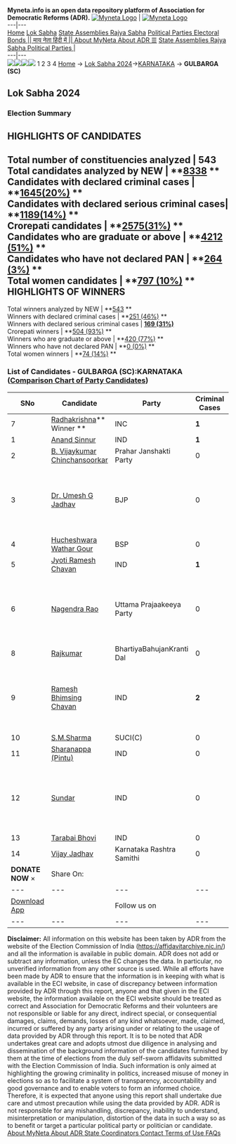 **Myneta.info is an open data repository platform of Association for Democratic Reforms (ADR).**
[![Myneta Logo](https://www.myneta.info/lib/img/myneta-logo.png)](https://www.myneta.info/) | [![Myneta Logo](https://www.myneta.info/lib/img/adr-logo.png)](https://adrindia.org)  
---|---  
[Home](https://www.myneta.info/) [Lok Sabha](https://www.myneta.info/#ls "Lok Sabha") [ State Assemblies ](https://www.myneta.info/#sa "State Assemblies") [Rajya Sabha](https://www.myneta.info/#rs "Rajya Sabha") [Political Parties ](https://www.myneta.info/party "Political Parties") [ Electoral Bonds ](https://www.myneta.info/electoral_bonds "Electoral Bonds") [ || माय नेता हिंदी में || ](https://translate.google.co.in/translate?prev=hp&hl=en&js=y&u=www.myneta.info&sl=en&tl=hi&history_state0=) [ About MyNeta ](https://adrindia.org/content/about-myneta) [ About ADR ](https://adrindia.org/about-adr/who-we-are) [☰](javascript:void\(0\))
[ State Assemblies ](https://www.myneta.info/#sa "State Assemblies") [ Rajya Sabha ](https://www.myneta.info/#rs "Rajya Sabha") [ Political Parties ](https://www.myneta.info/party "Political Parties")
|   
---|---  
![](https://www.myneta.info/lib/img/banner/banner-1.png)![](https://www.myneta.info/lib/img/banner/banner-2.png)![](https://www.myneta.info/lib/img/banner/banner-3.png)![](https://www.myneta.info/lib/img/banner/banner-4.png)
1  2  3  4 
[Home](https://www.myneta.info/) → [Lok Sabha 2024](https://www.myneta.info/LokSabha2024/)→[KARNATAKA](https://www.myneta.info/LokSabha2024/index.php?action=show_constituencies&state_id=16) → **GULBARGA (SC)**
### 
## Lok Sabha 2024
###  Election Summary 
HIGHLIGHTS OF CANDIDATES  
---  
Total number of constituencies analyzed |  543   
Total candidates analyzed by NEW | **[8338](https://www.myneta.info/LokSabha2024/index.php?action=summary&subAction=candidates_analyzed&sort=candidate#summary) **  
Candidates with declared criminal cases | **[1645(20%)](https://www.myneta.info/LokSabha2024/index.php?action=summary&subAction=crime&sort=candidate#summary) **  
Candidates with declared serious criminal cases| **[1189(14%)](https://www.myneta.info/LokSabha2024/index.php?action=summary&subAction=serious_crime&sort=candidate#summary) **  
Crorepati candidates | **[2575(31%)](https://www.myneta.info/LokSabha2024/index.php?action=summary&subAction=crorepati&sort=candidate#summary) **  
Candidates who are graduate or above | **[4212 (51%)](https://www.myneta.info/LokSabha2024/index.php?action=summary&subAction=education&sort=candidate#summary) **  
Candidates who have not declared PAN | **[264 (3%)](https://www.myneta.info/LokSabha2024/index.php?action=summary&subAction=without_pan&sort=candidate#summary) **  
Total women candidates | **[797 (10%)](https://www.myneta.info/LokSabha2024/index.php?action=summary&subAction=women_candidate&sort=candidate#summary) **  
HIGHLIGHTS OF WINNERS  
---  
Total winners analyzed by NEW | **[543](https://www.myneta.info/LokSabha2024/index.php?action=summary&subAction=winner_analyzed&sort=candidate#summary) **  
Winners with declared criminal cases | **[251 (46%)](https://www.myneta.info/LokSabha2024/index.php?action=summary&subAction=winner_crime&sort=candidate#summary) **  
Winners with declared serious criminal cases | **[169 (31%)](https://www.myneta.info/LokSabha2024/index.php?action=summary&subAction=winner_serious_crime&sort=candidate#summary)**  
Crorepati winners | **[504 (93%)](https://www.myneta.info/LokSabha2024/index.php?action=summary&subAction=winner_crorepati&sort=candidate#summary) **  
Winners who are graduate or above | **[420 (77%)](https://www.myneta.info/LokSabha2024/index.php?action=summary&subAction=winner_education&sort=candidate#summary) **  
Winners who have not declared PAN | **[0 (0%)](https://www.myneta.info/LokSabha2024/index.php?action=summary&subAction=winner_without_pan&sort=candidate#summary) **  
Total women winners | **[74 (14%)](https://www.myneta.info/LokSabha2024/index.php?action=summary&subAction=winner_women&sort=candidate#summary) **  
### List of Candidates - GULBARGA (SC):KARNATAKA ([Comparison Chart of Party Candidates](https://www.myneta.info/LokSabha2024/comparisonchart.php?constituency_id=194))
SNo | Candidate| Party| Criminal Cases| Education| Age| Total Assets| Liabilities  
---|---|---|---|---|---|---|---  
7  | [Radhakrishna](https://www.myneta.info/LokSabha2024/candidate.php?candidate_id=3398)** Winner ** | INC | **1** | 10th Pass| 63 | Rs 53,38,99,960 ~ 53 Crore+ | Rs 7,23,86,247 ~ 7 Crore+  
1  | [Anand Sinnur](https://www.myneta.info/LokSabha2024/candidate.php?candidate_id=3987) | IND | **1** | Graduate| 34 | Rs 5,50,000 ~ 5 Lacs+ | Rs 0 ~   
2  | [B. Vijaykumar Chinchansoorkar](https://www.myneta.info/LokSabha2024/candidate.php?candidate_id=3573) | Prahar Janshakti Party | 0 | Others| 40 | Rs 93,000 ~ 93 Thou+ | Rs 0 ~   
3  | [Dr. Umesh G Jadhav](https://www.myneta.info/LokSabha2024/candidate.php?candidate_id=3397) | BJP | 0 | Post Graduate| 65 | ![](https://myneta.info/image_v2.php?myneta_folder=LokSabha2024&candidate_id=3397&col=ta) | ![](https://myneta.info/image_v2.php?myneta_folder=LokSabha2024&candidate_id=3397&col=lia)  
4  | [Hucheshwara Wathar Gour](https://www.myneta.info/LokSabha2024/candidate.php?candidate_id=3985) | BSP | 0 | Graduate| 53 | Rs 11,05,000 ~ 11 Lacs+ | Rs 0 ~   
5  | [Jyoti Ramesh Chavan](https://www.myneta.info/LokSabha2024/candidate.php?candidate_id=4351) | IND | **1** | Post Graduate| 33 | Rs 1,25,30,000 ~ 1 Crore+ | Rs 0 ~   
6  | [Nagendra Rao](https://www.myneta.info/LokSabha2024/candidate.php?candidate_id=3917) | Uttama Prajaakeeya Party | 0 | 12th Pass| 30 | ![](https://myneta.info/image_v2.php?myneta_folder=LokSabha2024&candidate_id=3917&col=ta) | ![](https://myneta.info/image_v2.php?myneta_folder=LokSabha2024&candidate_id=3917&col=lia)  
8  | [Rajkumar](https://www.myneta.info/LokSabha2024/candidate.php?candidate_id=3915) | BhartiyaBahujanKranti Dal | 0 | 5th Pass| 44 | Rs 16,70,000 ~ 16 Lacs+ | Rs 0 ~   
9  | [Ramesh Bhimsing Chavan](https://www.myneta.info/LokSabha2024/candidate.php?candidate_id=3572) | IND | **2** | Post Graduate| 39 | ![](https://myneta.info/image_v2.php?myneta_folder=LokSabha2024&candidate_id=3572&col=ta) | ![](https://myneta.info/image_v2.php?myneta_folder=LokSabha2024&candidate_id=3572&col=lia)  
10  | [S.M.Sharma](https://www.myneta.info/LokSabha2024/candidate.php?candidate_id=3574) | SUCI(C) | 0 | Graduate| 39 | Rs 2,56,105 ~ 2 Lacs+ | Rs 0 ~   
11  | [Sharanappa (Pintu)](https://www.myneta.info/LokSabha2024/candidate.php?candidate_id=4293) | IND | 0 | 10th Pass| 30 | Rs 95,000 ~ 95 Thou+ | Rs 0 ~   
12  | [Sundar](https://www.myneta.info/LokSabha2024/candidate.php?candidate_id=4349) | IND | 0 | Post Graduate| 40 | ![](https://myneta.info/image_v2.php?myneta_folder=LokSabha2024&candidate_id=4349&col=ta) | ![](https://myneta.info/image_v2.php?myneta_folder=LokSabha2024&candidate_id=4349&col=lia)  
13  | [Tarabai Bhovi](https://www.myneta.info/LokSabha2024/candidate.php?candidate_id=3929) | IND | 0 | Graduate| 45 | Rs 6,19,110 ~ 6 Lacs+ | Rs 40,000 ~ 40 Thou+  
14  | [Vijay Jadhav](https://www.myneta.info/LokSabha2024/candidate.php?candidate_id=3916) | Karnataka Rashtra Samithi | 0 | 8th Pass| 36 | Rs 3,01,000 ~ 3 Lacs+ | Rs 0 ~   
|  **DONATE NOW** × |  Share On:  | [](https://api.whatsapp.com/send?text=https%3A%2F%2Fmyneta.info%2Fpunjab2022%2Findex.php%3Faction%3Dshow_constituencies%26state_id%3D19) | [](https://www.facebook.com/sharer/sharer.php?u=https%3A%2F%2Fmyneta.info%2Fpunjab2022%2Findex.php%3Faction%3Dshow_constituencies%26state_id%3D19) | [](https://twitter.com/share?url=https%3A%2F%2Fmyneta.info%2Fpunjab2022%2Findex.php%3Faction%3Dshow_constituencies%26state_id%3D19)  
---|---|---|---|---  
| [ Download App ](https://play.google.com/store/apps/details?id=com.webrosoft.myneta1&pcampaignid=pcampaignidMKT-Other-global-all-co-prtnr-py-PartBadge-Mar2515-1) | [](https://play.google.com/store/apps/details?id=com.webrosoft.myneta1&pcampaignid=pcampaignidMKT-Other-global-all-co-prtnr-py-PartBadge-Mar2515-1) |  Follow us on  | [](https://www.facebook.com/adrindia.org/) | [](https://twitter.com/adrspeaks) | [](https://groups.google.com/g/national-election-watch?hl=en&pli=1) | [](https://www.instagram.com/adrspeaks/) | [](https://www.youtube.com/user/adrspeaks) | [](https://sharechat.com/profile/adrspeaks)  
---|---|---|---|---|---|---|---|---  
**Disclaimer:** All information on this website has been taken by ADR from the website of the Election Commission of India (https://affidavitarchive.nic.in/) and all the information is available in public domain. ADR does not add or subtract any information, unless the EC changes the data. In particular, no unverified information from any other source is used. While all efforts have been made by ADR to ensure that the information is in keeping with what is available in the ECI website, in case of discrepancy between information provided by ADR through this report, anyone and that given in the ECI website, the information available on the ECI website should be treated as correct and Association for Democratic Reforms and their volunteers are not responsible or liable for any direct, indirect special, or consequential damages, claims, demands, losses of any kind whatsoever, made, claimed, incurred or suffered by any party arising under or relating to the usage of data provided by ADR through this report. It is to be noted that ADR undertakes great care and adopts utmost due diligence in analysing and dissemination of the background information of the candidates furnished by them at the time of elections from the duly self-sworn affidavits submitted with the Election Commission of India. Such information is only aimed at highlighting the growing criminality in politics, increased misuse of money in elections so as to facilitate a system of transparency, accountability and good governance and to enable voters to form an informed choice. Therefore, it is expected that anyone using this report shall undertake due care and utmost precaution while using the data provided by ADR. ADR is not responsible for any mishandling, discrepancy, inability to understand, misinterpretation or manipulation, distortion of the data in such a way so as to benefit or target a particular political party or politician or candidate. 
[ About MyNeta ](https://adrindia.org/content/about-myneta) [ About ADR ](https://adrindia.org/about-adr/who-we-are) [ State Coordinators ](https://adrindia.org/about-adr/state-coordinators) [ Contact ](https://adrindia.org/contact-us) [ Terms of Use ](https://adrindia.org/content/adr-terms-use) [ FAQs ](https://adrindia.org/content/faqs)
